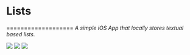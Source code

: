 # Lists
===================
*A simple iOS App that locally stores textual based lists.*

![](http://ryancortez.com/List-EditListItem-GIF.gif) ![](http://ryancortez.com/List-ReorderDelete-GIF.gif) ![](http://ryancortez.com/Lists-CreatingList-GIF.gif)
